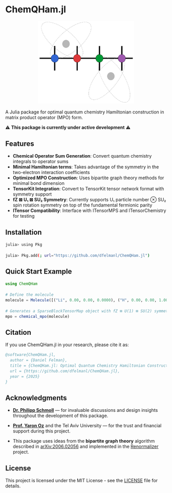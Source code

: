 # ChemQHam.jl

<p align="center">
  <img src="docs/images/ChemQHam_logo.png" alt="ChemQHam.jl Logo" width="300">
</p>

A Julia package for optimal quantum chemistry Hamiltonian construction in matrix product operator (MPO) form.

⚠️ **This package is currently under active development** ⚠️

## Features

- **Chemical Operator Sum Generation**: Convert quantum chemistry integrals to operator sums
- **Minimal Hamiltonian terms**: Takes advantage of the symmetry in the two-electron interaction coefficients
- **Optimized MPO Construction**: Uses bipartite graph theory methods for minimal bond dimension
- **TensorKit Integration**: Convert to TensorKit tensor network format with symmetry support
- **fZ ⊠ U₁ ⊠ SU₂ Symmetry**: Currently supports U₁ particle number ⊗ SU₂ spin rotation symmetry on top of the fundamental fermionic parity
- **ITensor Compatibility**: Interface with ITensorMPS and ITensorChemistry for testing

## Installation

```bash
julia> using Pkg

julia> Pkg.add(; url="https://github.com/dfelmanl/ChemQHam.jl")
```

## Quick Start Example

```julia
using ChemQHam

# Define the molecule
molecule = Molecule([("Li", 0.00, 0.00, 0.0000), ("H", 0.00, 0.00, 1.000)])

# Generates a SparseBlockTensorMap object with fZ ⊠ U(1) ⊠ SU(2) symmetry
mpo = chemical_mpo(molecule)
```

## Citation

If you use ChemQHam.jl in your research, please cite it as:

```bibtex
@software{ChemQHam.jl,
  author = {Daniel Felman},
  title = {ChemQHam.jl: Optimal Quantum Chemistry Hamiltonian Construction in MPO Form},
  url = {https://github.com/dfelmanl/ChemQHam.jl},
  year = {2025}
}
```

## Acknowledgments
- **[Dr. Philipp Schmoll](https://github.com/philihps)** — for invaluable discussions and design insights throughout the development of this package.

- **[Prof. Yaron Oz](https://english.tau.ac.il/profile/yaronoz)** and the Tel Aviv University — for the trust and financial support during this project.

- This package uses ideas from the **bipartite graph theory** algorithm described in [arXiv:2006.02056](https://arxiv.org/pdf/2006.02056) and implemented in the [Renormalizer](https://shuaigroup.github.io/Renormalizer/) project.

## License

This project is licensed under the MIT License - see the [LICENSE](LICENSE) file for details.
